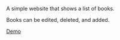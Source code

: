 A simple website that shows a list of books.

Books can be edited, deleted, and added.

[Demo](http://wholesale-gold.surge.sh/)

